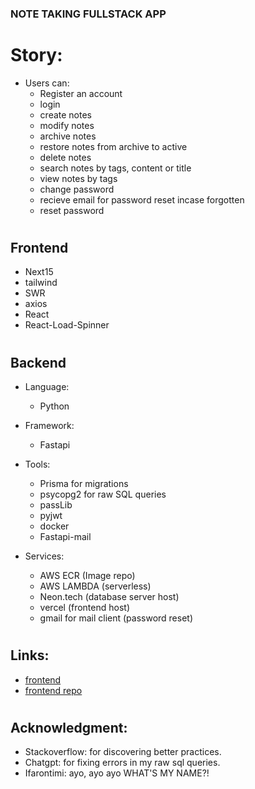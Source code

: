 ### NOTE TAKING FULLSTACK APP

# Story:
  - Users can:
    - Register an account
    - login
    - create notes
    - modify notes
    - archive notes
    - restore notes from archive to active
    - delete notes
    - search notes by tags, content or title
    - view notes by tags
    - change password
    - recieve email for password reset incase forgotten
    - reset password
#
## Frontend
  - Next15
  - tailwind
  - SWR
  - axios
  - React
  - React-Load-Spinner
#
## Backend
  - Language:
    - Python
      
  - Framework:
    - Fastapi
      
  - Tools:
    - Prisma for migrations
    - psycopg2 for raw SQL queries
    - passLib
    - pyjwt
    - docker
    - Fastapi-mail 

  - Services:
    - AWS ECR (Image repo)
    - AWS LAMBDA (serverless)
    - Neon.tech (database server host)
    - vercel (frontend host)
    - gmail for mail client (password reset)
#
## Links:
  - [frontend](https://note-obhp313k5-ifarontis-projects.vercel.app/)
  - [frontend repo](https://github.com/ifaronti/Note-App/tree/main)
#
## Acknowledgment:
 - Stackoverflow: for discovering better practices.
 - Chatgpt: for fixing errors in my raw sql queries.
 - Ifarontimi: ayo, ayo ayo WHAT'S MY NAME?!
